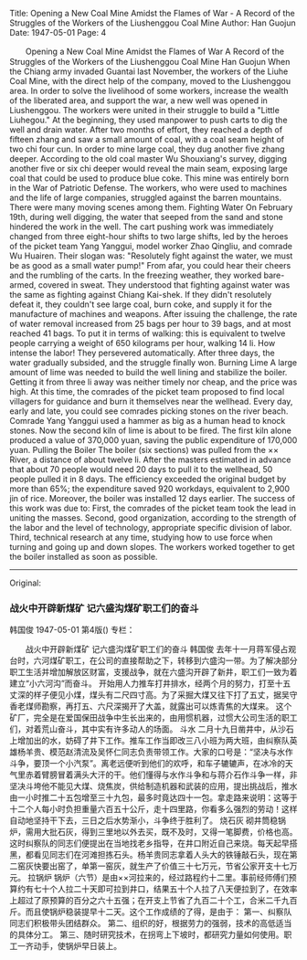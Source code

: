 Title: Opening a New Coal Mine Amidst the Flames of War - A Record of the Struggles of the Workers of the Liushenggou Coal Mine
Author: Han Guojun
Date: 1947-05-01
Page: 4

　　Opening a New Coal Mine Amidst the Flames of War
    A Record of the Struggles of the Workers of the Liushenggou Coal Mine
    Han Guojun
    When the Chiang army invaded Guantai last November, the workers of the Liuhe Coal Mine, with the direct help of the company, moved to the Liushenggou area. In order to solve the livelihood of some workers, increase the wealth of the liberated area, and support the war, a new well was opened in Liushenggou. The workers were united in their struggle to build a "Little Liuhegou."
    At the beginning, they used manpower to push carts to dig the well and drain water. After two months of effort, they reached a depth of fifteen zhang and saw a small amount of coal, with a coal seam height of two chi four cun. In order to mine large coal, they dug another five zhang deeper. According to the old coal master Wu Shouxiang's survey, digging another five or six chi deeper would reveal the main seam, exposing large coal that could be used to produce blue coke.
    This mine was entirely born in the War of Patriotic Defense. The workers, who were used to machines and the life of large companies, struggled against the barren mountains. There were many moving scenes among them.
    Fighting Water
    On February 19th, during well digging, the water that seeped from the sand and stone hindered the work in the well. The cart pushing work was immediately changed from three eight-hour shifts to two large shifts, led by the heroes of the picket team Yang Yanggui, model worker Zhao Qingliu, and comrade Wu Huairen. Their slogan was: "Resolutely fight against the water, we must be as good as a small water pump!" From afar, you could hear their cheers and the rumbling of the carts. In the freezing weather, they worked bare-armed, covered in sweat. They understood that fighting against water was the same as fighting against Chiang Kai-shek. If they didn't resolutely defeat it, they couldn't see large coal, burn coke, and supply it for the manufacture of machines and weapons. After issuing the challenge, the rate of water removal increased from 25 bags per hour to 39 bags, and at most reached 41 bags. To put it in terms of walking: this is equivalent to twelve people carrying a weight of 650 kilograms per hour, walking 14 li. How intense the labor! They persevered automatically. After three days, the water gradually subsided, and the struggle finally won.
    Burning Lime
    A large amount of lime was needed to build the well lining and stabilize the boiler. Getting it from three li away was neither timely nor cheap, and the price was high. At this time, the comrades of the picket team proposed to find local villagers for guidance and burn it themselves near the wellhead. Every day, early and late, you could see comrades picking stones on the river beach. Comrade Yang Yanggui used a hammer as big as a human head to knock stones. Now the second kiln of lime is about to be fired. The first kiln alone produced a value of 370,000 yuan, saving the public expenditure of 170,000 yuan.
    Pulling the Boiler
    The boiler (six sections) was pulled from the ×× River, a distance of about twelve li. After the masters estimated in advance that about 70 people would need 20 days to pull it to the wellhead, 50 people pulled it in 8 days. The efficiency exceeded the original budget by more than 65%; the expenditure saved 920 workdays, equivalent to 2,900 jin of rice. Moreover, the boiler was installed 12 days earlier. The success of this work was due to:
    First, the comrades of the picket team took the lead in uniting the masses.
    Second, good organization, according to the strength of the labor and the level of technology, appropriate specific division of labor.
    Third, technical research at any time, studying how to use force when turning and going up and down slopes. The workers worked together to get the boiler installed as soon as possible.



<hr /> 

Original: 


### 战火中开辟新煤矿  记六盛沟煤矿职工们的奋斗
韩国俊
1947-05-01
第4版()
专栏：

　　战火中开辟新煤矿
    记六盛沟煤矿职工们的奋斗
    韩国俊
    去年十一月蒋军侵占观台时，六河煤矿职工，在公司的直接帮助之下，转移到六盛沟一带。为了解决部分职工生活并增加解放区财富，支援战争，就在六盛沟开辟了新井，职工们一致为着建立“小六河沟”而奋斗。
    开始用人力推车打井排水，经两个月的努力，打至十五丈深的样子便见小煤，煤头有二尺四寸高。为了采掘大煤又往下打了五丈，据吴守香老煤师勘察，再打五、六尺深揭开了大盖，就露出可以炼青焦的大煤来。
    这个矿厂，完全是在爱国保田战争中生长出来的，由用惯机器，过惯大公司生活的职工们，对着荒山奋斗，其中实有许多动人的场面。
    斗水
    二月十九日凿井中，从沙石上增加出的水，妨碍了井下工作。推车工作当即改三八小班为两大班，由纠察队英雄杨羊贵、模范赵清流及吴怀仁同志负责带领工作。大家的口号是：“坚决与水作斗争，要顶一个小汽泵”。离老远便听到他们的欢呼，和车子辘辘声，在冰冷的天气里赤着臂膀冒着满头大汗的干。他们懂得与水作斗争和与蒋介石作斗争一样，非坚决斗垮他不能见大煤、烧焦炭，供给制造机器和武装的应用，提出挑战后，推水由一小时推二十五包增至三十九包，最多时竟达四十一包。拿走路来说明：这等于十二个人每小时负担重量六百五十公斤，走十四里路，你看多么强烈的劳动！这样自动地坚持干下去，三日之后水势渐小，斗争终于胜利了。
    烧石灰
    砌井筒稳锅炉，需用大批石灰，得到三里地以外去买，既不及时，又得一笔脚费，价格也高。这时纠察队的同志们便提出在当地找老乡指导，在井口附近自己来烧。每天起早搭黑，都看见同志们在河滩担拣石头。杨羊贵同志拿着人头大的铁锤敲石头，现在第二窑灰快要出窑了，单第一窑灰，就生产了价值三十七万元，节省公家开支十七万元。
    拉锅炉
    锅炉（六节）是由××河拉来的，经过路程约十二里。事前经师傅们预算约有七十个人拉二十天即可拉到井口，结果五十个人拉了八天便拉到了，在效率上超过了原预算的百分之六十五强；在开支上节省了九百二十个工，合米二千九百斤。而且使锅炉稳装提早十二天。这个工作成绩的了得，是由于：
    第一、纠察队同志们积极带头团结群众。
    第二、组织的好，根据劳力的强弱，技术的高低适当的具体分工。
    第三、随时研究技术，在拐弯上下坡时，都研究力量如何使用。职工一齐动手，使锅炉早日装上。
